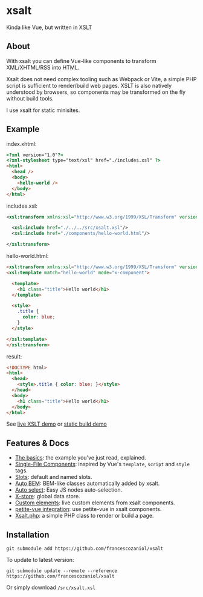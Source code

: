# xsalt
Kinda like Vue, but written in XSLT

## About
With xsalt you can define Vue-like components to transform XML/XHTML/RSS into HTML.

Xsalt does not need complex tooling such as Webpack or Vite, a simple PHP script is sufficient to render/build web pages. XSLT is also natively understood by browsers, so components may be transformed on the fly without build tools.

I use xsalt for static minisites.

## Example
index.xhtml:
```html
<?xml version="1.0"?>
<?xml-stylesheet type="text/xsl" href="./includes.xsl" ?>
<html>
  <head />
  <body>
    <hello-world />
  </body>
</html>
```

includes.xsl:
```xml
<xsl:transform xmlns:xsl="http://www.w3.org/1999/XSL/Transform" version="1.0">

  <xsl:include href="./../../src/xsalt.xsl"/>
  <xsl:include href="./components/hello-world.html"/>

</xsl:transform>
```

hello-world.html:
```html
<xsl:transform xmlns:xsl="http://www.w3.org/1999/XSL/Transform" version="1.0">
<xsl:template match="hello-world" mode="x-component">

  <template>
    <h1 class="title">Hello world</h1>
  </template>

  <style>
    .title {
      color: blue;
    }
  </style>

</xsl:template>
</xsl:transform>
```

result:
```html
<!DOCTYPE html>
<html>
  <head>
    <style>.title { color: blue; }</style>
  </head>
  <body>
    <h1 class="title">Hello world</h1>
  </body>
</html>
```

See [live XSLT demo](https://raw.githack.com/francescozaniol/xsalt/master/examples/basic/index.xhtml) or [static build demo](https://raw.githack.com/francescozaniol/xsalt/master/examples/basic/build.html)

## Features & Docs
- [The basics](./examples/basic): the example you've just read, explained.
- [Single-File Components](./examples/sfc): inspired by Vue's `template`, `script` and `style` tags.
- [Slots](./examples/slots): default and named slots.
- [Auto BEM](./examples/autobem): BEM-like classes automatically added by xsalt.
- [Auto select](./examples/autoselect): Easy JS nodes auto-selection.
- [X-store](./examples/x-store): global data store.
- [Custom elements](./examples/custom-elements): live custom elements from xsalt components.
- [petite-vue integration](./examples/petite-vue): use petite-vue in xsalt components.
- [Xsalt.php](./tools/php): a simple PHP class to render or build a page.

## Installation
```
git submodule add https://github.com/francescozaniol/xsalt
```
To update to latest version:
```
git submodule update --remote --reference https://github.com/francescozaniol/xsalt
```
Or simply download `/src/xsalt.xsl`
